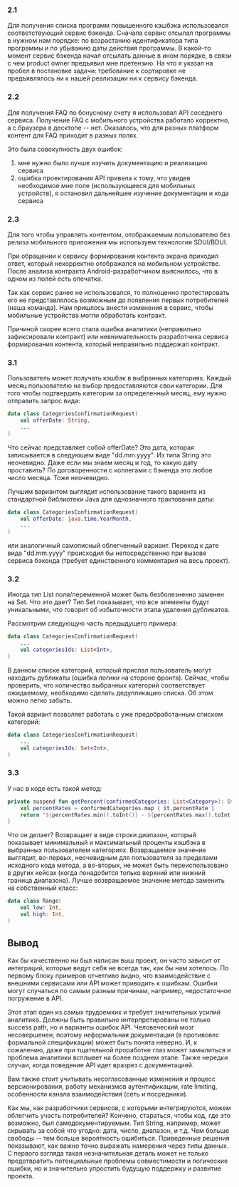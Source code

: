 ### 2.1

Для получения списка программ повышенного кэшбэка использовался соответствующий сервис бэкенда. Сначала сервис отсылал программы в нужном нам порядке: по возрастанию идентификатора типа программы и по убыванию даты действия программы. В какой-то момент сервис бэкенда начал отсылать данные в ином порядке, в связи с чем product owner предъявил мне претензию. На что я указал на пробел в постановке задачи: требование к сортировке не предъявлялось ни к нашей реализации ни к сервису бэкенда.

### 2.2

Для получения FAQ по бонусному счету я использовал API соседнего сервиса. Получение FAQ с мобильного устройства работало корректно, а с браузера в десктопе -- нет. Оказалось, что для разных платформ контент для FAQ приходит в разных полях. 

Это была совокупность двух ошибок:
1) мне нужно было лучше изучить документацию и реализацию сервиса
2) ошибка проектирования API привела к тому, что увидев необходимое мне поле (использующееся для мобильных устройств), я остановил дальнейшее изучение документации и кода сервиса

### 2.3

Для того чтобы управлять контентом, отображаемым пользователю без релиза мобильного приложения мы используем технология SDUI/BDUI.

При обращении к сервису формирования контента экрана приходил ответ, который некорректно отображался на мобильном устройстве. После анализа контракта Android-разработчиком выяснилось, что в одном из полей есть опечатка.

Так как сервис ранее не использовался, то полноценно протестировать его не представлялось возможным до появления первых потребителей (наша команда). Нам пришлось внести изменения в сервис, чтобы мобильные устройства могли обработать контракт.

Причиной скорее всего стала ошибка аналитики (неправильно зафиксировали контракт) или невнимательность разработчика сервиса формирования контента, который неправильно поддержал контракт.

### 3.1

Пользователь может получать кэшбэк в выбранных категориях. Каждый месяц пользователю на выбор предоставляются свои категории. Для того чтобы подтвердить категории за определенный месяц, ему нужно отправить запрос вида:

```kotlin
data class CategoriesConfirmationRequest(
    val offerDate: String,
    ...
)
```

Что сейчас представляет собой offerDate? Это дата, которая записывается в следующем виде "dd.mm.yyyy". Из типа String это неочевидно. Даже если мы знаем месяц и год, то какую дату проставить? По договоренности с коллегами с бэкенда это любое число месяца. Тоже неочевидно.

Лучшим вариантом выглядит использование такого варианта из стандартной библиотеки Java для однозначного трактования даты:

```kotlin
data class CategoriesConfirmationRequest(
    val offerDate: java.time.YearMonth,
    ...
)
```

или аналогичный самописный облегченный вариант. Переход к дате вида "dd.mm.yyyy" происходил бы непосредственно при вызове сервиса бэкенда (требует единственного комментария на весь проект).

### 3.2

Иногда тип List<T> поля/переменной может быть безболезненно заменен на Set<T>. Что это дает? Тип Set<T> показывает, что все элементы будут уникальными, что говорит об избыточности этапа удаления дубликатов.

Рассмотрим следующую часть предыдущего примера:

```kotlin
data class CategoriesConfirmationRequest(
    ...
    val categoriesIds: List<Int>,
)
```

В данном списке категорий, который прислал пользователь могут находить дубликаты (ошибка логики на стороне фронта). Сейчас, чтобы проверить, что количество выбранных категорий соответствует ожидаемому, необходимо сделать дедупликацию списка. Об этом можно легко забыть.

Такой вариант позволяет работать с уже предобработанным списком категорий:

```kotlin
data class CategoriesConfirmationRequest(
    ...
    val categoriesIds: Set<Int>,
)
```

### 3.3

У нас в коде есть такой метод:

```kotlin
private suspend fun getPercent(confirmedCategories: List<Category>): String {
    val percentRates = confirmedCategories.map { it.percentRate }
    return "${percentRates.min().toInt()} - ${percentRates.max().toInt()}"
}
```

Что он делает? Возвращает в виде строки диапазон, который показывает минимальный и максимальный проценты кэшбэка в выбранных пользователем категориях. Возвращаемое значение выглядит, во-первых, неочевидным для пользователя за пределами исходного кода метода, а во-вторых, не может быть переиспользовано в других кейсах (когда понадобится только верхний или нижний граница диапазона). Лучше возвращаемое значение метода заменить на собственный класс:

```kotlin
data class Range(
    val low: Int,
    val high: Int,
)
```

## Вывод

Как бы качественно ни был написан выш проект, он часто зависит от интеграций, которые ведут себя не всегда так, как бы нам хотелось. По первому блоку примеров отчетливо видно, что взаимодействие с внешними сервисами или API может приводить к ошибкам. Ошибки могут случаться по самым разным причинам, например, недостаточное погружение в API. 

Этот этап один из самых трудоемких и требует значительных усилий аналитика. Должны быть правильно интерпретированы не только success path, но и варианты ошибок API. Человеческий мозг несовершенен, поэтому неформальная документация (в противовес формальной спецификации) может быть понята неверно. И, к сожалению, даже при тщательной проработке глаз может замылиться и проблема аналитики всплывет на более позднем этапе. Также нередки случаи, когда поведение API идет вразрез с документацией.

Вам также стоит учитывать несогласованные изменения и процесс версионирования, работу механизмов аутентификации, rate limiting, особенности канала взаимодействия (сеть и посредники).

Как мы, как разработчики сервисов, с которыми интегрируются, можем облегчить участь потребителей? Кончено, стараться, чтобы код, где это возможно, был самодокументируемым. Тип String, например, может скрывать за собой что угодно: дата, число, диапазон, и т.д. Чем больше свободы -- тем больше вероятность ошибиться. Приведенные решения показывают, как важно точно выражать намерения через типы данных. С первого взгляда такая незначительная деталь может не только предотвратить потенциальные проблемы совместимости и логические ошибки, но и значительно упростить будущую поддержку и развитие проекта.